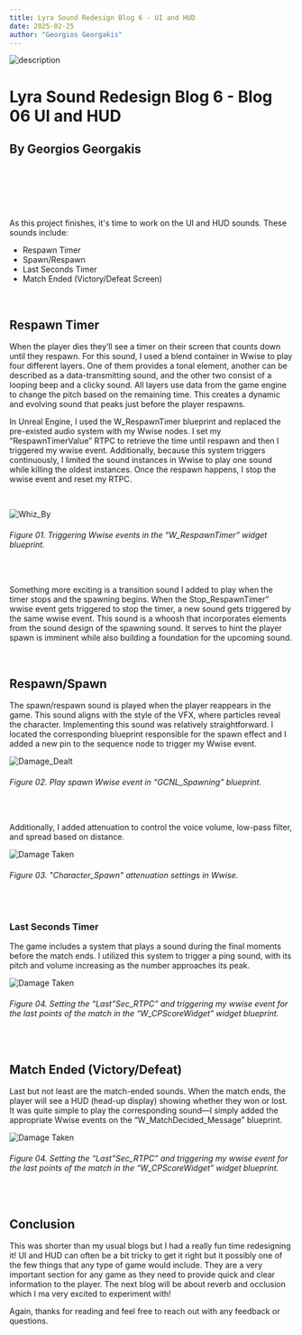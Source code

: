 ```yaml
---
title: Lyra Sound Redesign Blog 6 - UI and HUD
date: 2025-02-25
author: "Georgios Georgakis"
---
```





![description](/blogImages/Blog06_UI_And_HUD.png)

# Lyra Sound Redesign Blog 6 - Blog 06 UI and HUD

## By Georgios Georgakis



&nbsp;&nbsp;&nbsp;

&nbsp;&nbsp;&nbsp;

&nbsp;&nbsp;&nbsp;


As this project finishes, it's time to work on the UI and HUD sounds. These sounds include:

- Respawn Timer
- Spawn/Respawn
- Last Seconds Timer
- Match Ended (Victory/Defeat Screen)

&nbsp;&nbsp;&nbsp;

## Respawn Timer

When the player dies they’ll see a timer on their screen that counts down until they respawn. For this sound, I used a blend container in Wwise to play four different layers. One of them provides a tonal element, another can be described as a data-transmitting sound, and the other two consist of a looping beep and a clicky sound. All layers use data from the game engine to change the pitch based on the remaining time. This creates a dynamic and evolving sound that peaks just before the player respawns.


In Unreal Engine, I used the W_RespawnTimer blueprint and replaced the pre-existed audio system with my Wwise nodes. I set my “RespawnTimerValue” RTPC to retrieve the time until respawn and then I triggered my wwise event. Additionally, because this system triggers continuously, I limited the sound instances in Wwise to play one sound while killing the oldest instances. Once the respawn happens, I stop the wwise event and reset my RTPC.

&nbsp;&nbsp;&nbsp;

![Whiz_By](/blogImages/BL05_Whiz_By.png)
###### Figure 01. Triggering Wwise events in the “W_RespawnTimer” widget blueprint.

&nbsp;&nbsp;&nbsp;
&nbsp;&nbsp;&nbsp;

Something more exciting is a transition sound I added to play when the timer stops and the spawning begins. When the Stop_RespawnTimer” wwise event gets triggered to stop the timer, a new sound gets triggered by the same wwise event. This sound is a whoosh that incorporates elements from the sound design of the spawning sound. It serves to hint the player spawn is imminent while also building a foundation for the upcoming sound.

&nbsp;&nbsp;&nbsp;

## Respawn/Spawn


The spawn/respawn sound is played when the player reappears in the game. This sound aligns with the style of the VFX, where particles reveal the character. Implementing this sound was relatively straightforward. I located the corresponding blueprint responsible for the spawn effect and I added a new pin to the sequence node to trigger my Wwise event.


![Damage_Dealt](/blogImages/BL05_Damage_Dealt.png)
###### Figure 02. Play spawn Wwise event in “GCNL_Spawning” blueprint. 

&nbsp;&nbsp;&nbsp;
&nbsp;&nbsp;&nbsp;

Additionally, I added attenuation to control the voice volume, low-pass filter, and spread based on distance. 

![Damage Taken](/blogImages/BL05_Damage_Taken.png)
###### Figure 03. "Character_Spawn" attenuation settings in Wwise. 

&nbsp;&nbsp;&nbsp;
&nbsp;&nbsp;&nbsp;

### Last Seconds Timer


The game includes a system that plays a sound during the final moments before the match ends. I utilized this system to trigger a ping sound, with its pitch and volume increasing as the number approaches its peak.

![Damage Taken](/blogImages/BL05_Damage_Taken.png)
###### Figure 04. Setting the “Last”Sec_RTPC” and triggering my wwise event for the last points of the match in the “W_CPScoreWidget” widget blueprint. 

&nbsp;&nbsp;&nbsp;
&nbsp;&nbsp;&nbsp;


## Match Ended (Victory/Defeat)

 
Last but not least are the match-ended sounds. When the match ends, the player will see a HUD (head-up display) showing whether they won or lost. It was quite simple to play the corresponding sound—I simply added the appropriate Wwise events on the “W_MatchDecided_Message” blueprint. 


![Damage Taken](/blogImages/BL05_Damage_Taken.png)
###### Figure 04. Setting the “Last”Sec_RTPC” and triggering my wwise event for the last points of the match in the “W_CPScoreWidget” widget blueprint. 

&nbsp;&nbsp;&nbsp;
&nbsp;&nbsp;&nbsp;

## Conclusion

This was shorter than my usual blogs but I had a really fun time redesigning it! UI and HUD can often be a bit tricky to get it right but it possibly one of the few things that any type of game would include. They are a very important section for any game as they need to provide quick and clear information to the player. The next blog will be about reverb and occlusion which I ma very excited to experiment with!

Again, thanks for reading and feel free to reach out with any feedback or questions.

&nbsp;&nbsp;&nbsp;
&nbsp;&nbsp;&nbsp;
